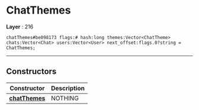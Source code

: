 # ChatThemes

**Layer** : 216

```tl
chatThemes#be098173 flags:# hash:long themes:Vector<ChatTheme> chats:Vector<Chat> users:Vector<User> next_offset:flags.0?string = ChatThemes;
```

---

## Constructors

| Constructor | Description |
| :---: | :--- |
| [**chatThemes**](constructor/chatThemes) | NOTHING |
